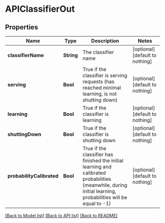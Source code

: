 # APIClassifierOut


## Properties
Name | Type | Description | Notes
------------ | ------------- | ------------- | -------------
**classifierName** | **String** | The classifier name | [optional] [default to nothing]
**serving** | **Bool** | True if the classifier is serving requests (has reached minimal learning, is not shutting down) | [optional] [default to nothing]
**learning** | **Bool** | True if the classifier is learning | [optional] [default to nothing]
**shuttingDown** | **Bool** | True if the classifier is shutting down | [optional] [default to nothing]
**probabilityCalibrated** | **Bool** | True if the classifier has finished the initial learning and calibrated probabilities (meanwhile, during initial learning, probabilities will be equal to -1) | [optional] [default to nothing]


[[Back to Model list]](../README.md#models) [[Back to API list]](../README.md#api-endpoints) [[Back to README]](../README.md)


